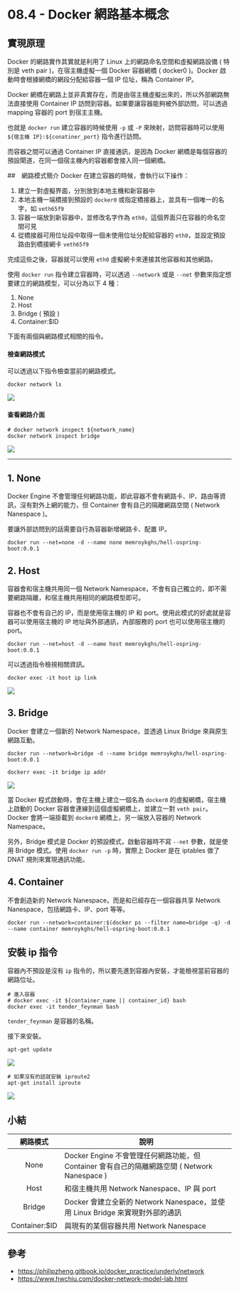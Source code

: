 # 08.4 - Docker 網路基本概念
## 實現原理
Docker 的網路實作其實就是利用了 Linux 上的網路命名空間和虛擬網路設備 ( 特別是 veth pair )，在宿主機虛擬一個 Docker 容器網橋 ( docker0 )。Docker 啟動時會根據網橋的網段分配給容器一個 IP 位址，稱為 Container IP。

Docker 網橋在網路上並非真實存在，而是由宿主機虛擬出來的，所以外部網路無法直接使用 Container IP 訪問到容器。如果要讓容器能夠被外部訪問，可以透過 mapping 容器的 port 到宿主主機。

也就是 `docker run` 建立容器的時候使用 `-p` 或 `-P` 來映射，訪問容器時可以使用 `${宿主機 IP}:${conatiner_port}` 指令進行訪問。

而容器之間可以通過 Container IP 直接通訊，是因為 Docker 網橋是每個容器的預設閘道，在同一個宿主機內的容器都會接入同一個網橋。

##　網路模式簡介
Docker 在建立容器的時候，會執行以下操作：
1. 建立一對虛擬界面，分別放到本地主機和新容器中
2. 本地主機一端橋接到預設的 `docker0` 或指定橋接器上，並具有一個唯一的名字，如 `veth65f9`
3. 容器一端放到新容器中，並修改名字作為 `eth0`，這個界面只在容器的命名空間可見
4. 從橋接器可用位址段中取得一個未使用位址分配給容器的 `eth0`，並設定預設路由到橋接網卡 `veth65f9`

完成這些之後，容器就可以使用 `eth0` 虛擬網卡來連接其他容器和其他網路。

使用 `docker run` 指令建立容器時，可以透過 `--network` 或是 `--net` 參數來指定想要建立的網路模型，可以分為以下 4 種：
1. None
2. Host
3. Bridge ( 預設 )
4. Container:$ID

下面有兩個與網路模式相關的指令。

#### 檢查網路模式
可以透過以下指令檢查當前的網路模式。
```docker
docker network ls
```
![](/images/docker/8.4-1.png)

#### 查看網路介面
```docker
# docker network inspect ${network_name}
docker network inspect bridge
```
![](/images/docker/8.4-2.png)

---

## 1. None
Docker Engine 不會管理任何網路功能，即此容器不會有網路卡、IP、路由等資訊，沒有對外上網的能力，但 Container 會有自己的隔離網路空間 ( Network Nanespace )。

要讓外部訪問到的話需要自行為容器新增網路卡、配置 IP。

```docker 
docker run --net=none -d --name none memroykghs/hell-ospring-boot:0.0.1
```

## 2. Host
容器會和宿主機共用同一個 Network Namespace，不會有自己獨立的，即不需要網路隔離，和宿主機共用相同的網路模型即可。

容器也不會有自己的 IP，而是使用宿主機的 IP 和 port。使用此模式的好處就是容器可以使用宿主機的 IP 地址與外部通訊，內部服務的 port 也可以使用宿主機的 port。

```docker 
docker run --net=host -d --name host memroykghs/hell-ospring-boot:0.0.1
```

可以透過指令檢視相關資訊。
```docker
docker exec -it host ip link
```
![](/images/docker/8.4-5.png)

## 3. Bridge
Docker 會建立一個新的 Network Namespace，並透過 Linux Bridge 來與原生網路互動。

```docker
docker run --network=bridge -d --name bridge memroykghs/hell-ospring-boot:0.0.1

dockerr exec -it bridge ip addr
```
![](/images/docker/8.4-6.png)

當 Docker 程式啟動時，會在主機上建立一個名為 `docker0` 的虛擬網橋，宿主機上啟動的 Docker 容器會連線到這個虛擬網橋上，並建立一對 `veth pair`。Docker 會將一端掛載到 `docker0` 網橋上，另一端放入容器的 Network Namespace。

另外，Bridge 模式是 Docker 的預設模式，啟動容器時不寫 `--net` 參數，就是使用 Bridge 模式。使用 `docker run -p` 時，實際上 Docker 是在 iptables 做了 DNAT 規則來實現通訊功能。

## 4. Container
不會創造新的 Network Nanespace，而是和已經存在一個容器共享 Network Nanespace，包括網路卡、IP、port 等等。

```docker
docker run --network=container:$(docker ps --filter name=bridge -q) -d --name container memroykghs/hell-ospring-boot:0.0.1
```

## 安裝 ip 指令
容器內不預設是沒有 `ip` 指令的，所以要先進到容器內安裝，才能檢視當前容器的網路位址。

```docker
# 進入容器
# docker exec -it ${container_name || container_id} bash
docker exec -it tender_feynman bash
```

`tender_feynman` 是容器的名稱。

接下來安裝。

```docker 
apt-get update
```
![](/images/docker/8.4-3.png)

```docker
# 如果沒有的話就安裝 iproute2
apt-get install iproute
```
![](/images/docker/8.4-4.png)

## 小結
| 網路模式 | 說明 |
| :---: | --- |
| None | Docker Engine 不會管理任何網路功能，但 Container 會有自己的隔離網路空間 ( Network Nanespace ) |
| Host | 和宿主機共用 Network Nanespace、IP 與 port |
| Bridge | Docker 會建立全新的 Network Nanespace，並使用 Linux Bridge 來實現對外部的通訊
| Container:$ID | 與現有的某個容器共用 Network Nanespace |

## 參考
* https://philipzheng.gitbook.io/docker_practice/underly/network
* https://www.hwchiu.com/docker-network-model-lab.html